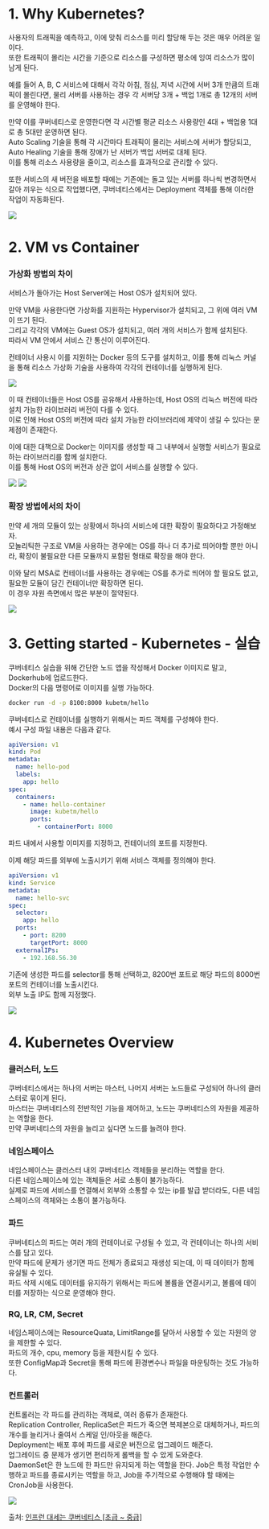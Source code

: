 # 1. Why Kubernetes?

사용자의 트래픽을 예측하고, 이에 맞춰 리소스를 미리 할당해 두는 것은 매우 어려운 일이다.  
또한 트래픽이 몰리는 시간을 기준으로 리소스를 구성하면 평소에 잉여 리소스가 많이 남게 된다.

예를 들어 A, B, C 서비스에 대해서 각각 아침, 점심, 저녁 시간에 서버 3개 만큼의 트래픽이 몰린다면, 물리 서버를 사용하는 경우 각 서버당 3개 + 백업 1개로 총 12개의 서버를 운영해야 한다.

만약 이를 쿠버네티스로 운영한다면 각 시간별 평균 리소스 사용량인 4대 + 백업용 1대로 총 5대만 운영하면 된다.  
Auto Scaling 기술을 통해 각 시간마다 트래픽이 몰리는 서비스에 서버가 할당되고, Auto Healing 기술을 통해 장애가 난 서버가 백업 서버로 대체 된다.  
이를 통해 리소스 사용량을 줄이고, 리소스를 효과적으로 관리할 수 있다.

또한 서비스의 새 버전을 배포할 때에는 기존에는 돌고 있는 서버를 하나씩 변경하면서 갈아 끼우는 식으로 작업했다면, 쿠버네티스에서는 Deployment 객체를 통해 이러한 작업이 자동화된다.

<img src="./images/1_Introduction1.png" />

# 2. VM vs Container

### 가상화 방법의 차이

서비스가 돌아가는 Host Server에는 Host OS가 설치되어 있다.

만약 VM을 사용한다면 가상화를 지원하는 Hypervisor가 설치되고, 그 위에 여러 VM이 뜨기 된다.  
그리고 각각의 VM에는 Guest OS가 설치되고, 여러 개의 서비스가 함께 설치된다.  
따라서 VM 안에서 서비스 간 통신이 이루어진다.

컨테이너 사용시 이를 지원하는 Docker 등의 도구를 설치하고, 이를 통해 리눅스 커널을 통해 리소스 가상화 기술을 사용하여 각각의 컨테이너를 실행하게 된다.

<img src="./images/1_Introduction2.png" />

이 때 컨테이너들은 Host OS를 공유해서 사용하는데, Host OS의 리눅스 버전에 따라 설치 가능한 라이브러리 버전이 다를 수 있다.  
이로 인해 Host OS의 버전에 따라 설치 가능한 라이브러리에 제약이 생길 수 있다는 문제점이 존재한다.

이에 대한 대책으로 Docker는 이미지를 생성할 때 그 내부에서 실행할 서비스가 필요로 하는 라이브러리를 함께 설치한다.  
이를 통해 Host OS의 버전과 상관 없이 서비스를 실행할 수 있다.

<img src="./images/1_Introduction3.png" />

<img src="./images/1_Introduction4.png" />

### 확장 방법에서의 차이

만약 세 개의 모듈이 있는 상황에서 하나의 서비스에 대한 확장이 필요하다고 가정해보자.  
모놀리틱한 구조로 VM을 사용하는 경우에는 OS를 하나 더 추가로 띄어야할 뿐만 아니라, 확장이 불필요한 다른 모듈까지 포함된 형태로 확장을 해야 한다.

이와 달리 MSA로 컨테이너를 사용하는 경우에는 OS를 추가로 띄어야 할 필요도 없고, 필요한 모듈이 담긴 컨테이너만 확장하면 된다.  
이 경우 자원 측면에서 많은 부분이 절약된다.

<img src="./images/1_Introduction5.png" />

# 3. Getting started - Kubernetes - 실습

쿠버네티스 실습을 위해 간단한 노드 앱을 작성해서 Docker 이미지로 말고, Dockerhub에 업로드한다.  
Docker의 다음 명령어로 이미지를 실행 가능하다.

```bash
docker run -d -p 8100:8000 kubetm/hello
```

쿠버네티스로 컨테이너를 실행하기 위해서는 파드 객체를 구성해야 한다.  
예시 구성 파일 내용은 다음과 같다.

```yaml
apiVersion: v1
kind: Pod
metadata:
  name: hello-pod
  labels:
    app: hello
spec:
  containers:
    - name: hello-container
      image: kubetm/hello
      ports:
        - containerPort: 8000
```

파드 내에서 사용할 이미지를 지정하고, 컨테이너의 포트를 지정한다.

이제 해당 파드를 외부에 노출시키기 위해 서비스 객체를 정의해야 한다.

```yaml
apiVersion: v1
kind: Service
metadata:
  name: hello-svc
spec:
  selector:
    app: hello
  ports:
    - port: 8200
      targetPort: 8000
  externalIPs:
    - 192.168.56.30
```

기존에 생성한 파드를 selector를 통해 선택하고, 8200번 포트로 해당 파드의 8000번 포트의 컨테이너를 노출시킨다.  
외부 노출 IP도 함께 지정했다.

<img src="./images/1_Introduction6.png" />

# 4. Kubernetes Overview

### 클러스터, 노드

쿠버네티스에서는 하나의 서버는 마스터, 나머지 서버는 노드들로 구성되어 하나의 클러스터로 묶이게 된다.  
마스터는 쿠버네티스의 전반적인 기능을 제어하고, 노드는 쿠버네티스의 자원을 제공하는 역할을 한다.  
만약 쿠버네티스의 자원을 늘리고 싶다면 노드를 늘려야 한다.

### 네임스페이스

네임스페이스는 클러스터 내의 쿠버네티스 객체들을 분리하는 역할을 한다.  
다른 네임스페이스에 있는 객체들은 서로 소통이 불가능하다.  
실제로 파드에 서비스를 연결해서 외부와 소통할 수 있는 ip를 발급 받더라도, 다른 네임스페이스의 객체와는 소통이 불가능하다.

### 파드

쿠버네티스의 파드는 여러 개의 컨테이너로 구성될 수 있고, 각 컨테이너는 하나의 서비스를 담고 있다.  
만약 파드에 문제가 생기면 파드 전체가 종료되고 재생성 되는데, 이 때 데이터가 함께 유실될 수 있다.  
파드 삭제 시에도 데이터를 유지하기 위해서는 파드에 볼륨을 연결시키고, 볼륨에 데이터를 저장하는 식으로 운영해야 한다.

### RQ, LR, CM, Secret

네임스페이스에는 ResourceQuata, LimitRange를 달아서 사용할 수 있는 자원의 양을 제한할 수 있다.  
파드의 개수, cpu, memory 등을 제한시킬 수 있다.  
또한 ConfigMap과 Secret을 통해 파드에 환경변수나 파일을 마운팅하는 것도 가능하다.

### 컨트롤러

컨트롤러는 각 파드를 관리하는 객체로, 여러 종류가 존재한다.  
Replication Controller, ReplicaSet은 파드가 죽으면 복제본으로 대체하거나, 파드의 개수를 늘리거나 줄여서 스케일 인/아웃을 해준다.  
Deployment는 배포 후에 파드를 새로운 버전으로 업그레이드 해준다.  
업그레이드 중 문제가 생기면 편리하게 롤백을 할 수 았게 도와준다.  
DaemonSet은 한 노드에 한 파드만 유지되게 하는 역할을 한다.
Job은 특정 작업만 수행하고 파드를 종료시키는 역할을 하고, Job을 주기적으로 수행해야 할 때에는 CronJob을 사용한다.

<img src="./images/1_Introduction7.png" />

출처: [인프런 대세는 쿠버네티스 [초급 ~ 중급]](https://inf.run/yW34)
